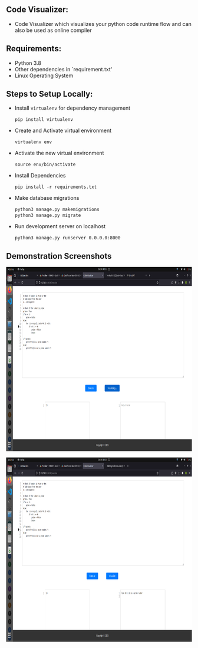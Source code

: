 ## Code Visualizer:
- Code Visualizer which visualizes your python code runtime flow and can also be used as online compiler

## Requirements:
- Python 3.8
- Other dependencies in `requirement.txt'
- Linux Operating System

## Steps to Setup Locally:
- Install `virtualenv` for dependency management
    ```
    pip install virtualenv
    ```
- Create and Activate virtual environment
    ```
    virtualenv env
    ```
- Activate the new virtual environment
    ```
    source env/bin/activate
    ```   
- Install Dependencies
    ```
    pip install -r requirements.txt
    ```
- Make database migrations
    ```
    python3 manage.py makemigrations
    python3 manage.py migrate
    ```
- Run development server on localhost
    ```
    python3 manage.py runserver 0.0.0.0:8000
    ```

## Demonstration Screenshots

<p align="center">
  <img src="Demo/Preview1.png" height="500" width="600"/>
</p>

<p align="center">
  <img src="Demo/Preview2.png" height="500" width="600"/>
</p>
